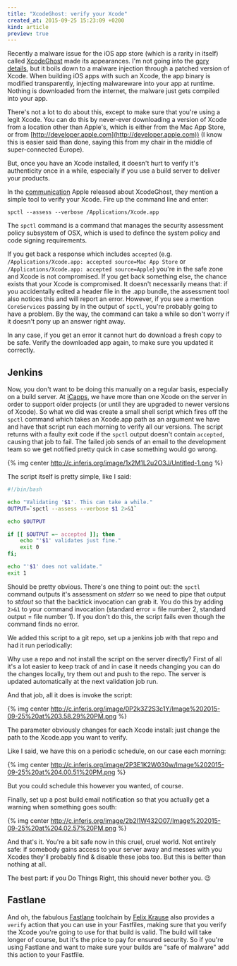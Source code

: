 ```yaml
---
title: "XcodeGhost: verify your Xcode"
created_at: 2015-09-25 15:23:09 +0200
kind: article
preview: true
---
```


Recently a malware issue for the iOS app store (which is a rarity in itself) called [XcodeGhost](http://www.macrumors.com/2015/09/20/xcodeghost-chinese-malware-faq/) made its appearances. I'm not going into the [gory](http://researchcenter.paloaltonetworks.com/2015/09/novel-malware-xcodeghost-modifies-xcode-infects-apple-ios-apps-and-hits-app-store/) [details](http://researchcenter.paloaltonetworks.com/2015/09/more-details-on-the-xcodeghost-malware-and-affected-ios-apps/), but it boils down to a malware injection through a patched version of Xcode. When building iOS apps with such an Xcode, the app binary is modified transparently, injecting malwareware into your app at runtime. Nothing is downloaded from the internet, the malware just gets compiled into your app.

There's not a lot to do about this, except to make sure that you're using a legit Xcode. You can do this by never-ever downloading a version of Xcode from a location other than Apple's, which is either from the Mac App Store, or from [http://developer.apple.com](http://developer.apple.com)) (I know this is easier said than done, saying this from my chair in the middle of super-connected Europe).

<!-- more -->

But, once you have an Xcode installed, it doesn't hurt to verify it's authenticity once in a while, especially if you use a build server to deliver your products.

In the [communication](https://developer.apple.com/news/?id=09222015a) Apple released about XcodeGhost, they mention a simple tool to verify your Xcode. Fire up the command line and enter:

```
spctl --assess --verbose /Applications/Xcode.app
```

The `spctl` command is a command that manages the security assessment policy subsystem of OSX, which is used to defince the system policy and code signing requirements.

If you get back a response which includes `accepted` (e.g. `/Applications/Xcode.app: accepted source=Mac App Store` or `/Applications/Xcode.app: accepted source=Apple`) you're in the safe zone and Xcode is not compromised. If you get back something else, the chance exists that your Xcode is compromised. It doesn't necessarily means that: if you accidentally edited a header file in the .app bundle, the assessment tool also notices this and will report an error. 
However, if you see a mention `CoreServices` passing by in the output of `spctl`, you're probably going to have a problem. By the way, the command can take a while so don't worry if it doesn't pony up an answer right away.


In any case, if you get an error it cannot hurt do download a fresh copy to be safe. Verify the downloaded app again, to make sure you updated it correctly.

## Jenkins

Now, you don't want to be doing this manually on a regular basis, especially on a build server. At [iCapps](http://icapps.com), we have more than one Xcode on the server in order to support older projects (or until they are upgraded to newer versions of Xcode). So what we did was create a small shell script which fires off the `spctl` command which takes an Xcode.app path as an argument we have and have that script run each morning to verify all our versions. The script returns with a faulty exit code if the `spctl` output doesn't contain `accepted`, causing that job to fail. The failed job sends of an email to the development team so we get notified pretty quick in case something would go wrong.

{% img center http://c.inferis.org/image/1x2M1L2u2O3J/Untitled-1.png %}

The script itself is pretty simple, like I said:

```sh
#!/bin/bash

echo "Validating '$1'. This can take a while."
OUTPUT=`spctl --assess --verbose $1 2>&1`

echo $OUTPUT

if [[ $OUTPUT =~ accepted ]]; then
	echo "'$1' validates just fine."
	exit 0
fi;

echo "'$1' does not validate."
exit 1
```

Should be pretty obvious. There's one thing to point out: the `spctl` command outputs it's assessment on *stderr* so we need to pipe that output to *stdout* so that the backtick invocation can grab it. You do this by adding `2>&1` to your command invocation (standard error = file number 2, standard output = file number 1). If you don't do this, the script fails even though the command finds no error.

We added this script to a git repo, set up a jenkins job with that repo and had it run periodically:

Why use a repo and not install the script on the server directly? First of all it's a lot easier to keep track of and in case it needs changing you can do the changes locally, try them out and push to the repo. The server is updated automatically at the next validation job run.

And that job, all it does is invoke the script:

{% img center http://c.inferis.org/image/0P2k3Z2S3c1Y/Image%202015-09-25%20at%203.58.29%20PM.png %}

The parameter obviously changes for each Xcode install: just change the path to the Xcode.app you want to verify.

Like I said, we have this on a periodic schedule, on our case each morning:

{% img center http://c.inferis.org/image/2P3E1K2W030w/Image%202015-09-25%20at%204.00.51%20PM.png %}

But you could schedule this however you wanted, of course.

Finally, set up a post build email notification so that you actually get a warning when something goes south:

{% img center http://c.inferis.org/image/2b2l1W432O07/Image%202015-09-25%20at%204.02.57%20PM.png %}

And that's it. You're a bit safe now in this cruel, cruel world. Not entirely safe: if somebody gains access to your server away and messes with you Xcodes they'll probably find & disable these jobs too. But this is better than nothing at all.

The best part: if you Do Things Right, this should never bother you. 😉

## Fastlane

And oh, the fabulous [Fastlane](http://fastlane.tools) toolchain by [Felix Krause](http://twitter.com/krausefx) also provides a `verify` action that you can use in your Fastfiles, making sure that you verify the Xcode you're going to use for that build is valid. The build will take longer of course, but it's the price to pay for ensured security. So if you're using Fastlane and want to make sure your builds are "safe of malware" add this action to your Fastfile.



